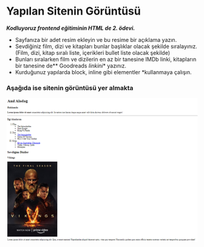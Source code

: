 # Yapılan Sitenin Görüntüsü
***Kodluyoruz frontend eğitiminin HTML de 2. ödevi.***
* Sayfanıza bir adet resim ekleyin ve bu resime bir açıklama yazın.
* Sevdiğiniz film, dizi ve kitapları bunlar başlıklar olacak şekilde  sıralayınız. (Film, dizi, kitap sıralı liste, içerikleri bullet  liste olacak şekilde)
* Bunları sıralarken film ve dizilerin en az bir tanesine IMDb    linki, kitapların bir tanesine de** Goodreads *linkini** yazınız.
* Kurduğunuz yapılarda block, inline gibi elementler *kullanmaya   çalışın.
### Aşağıda ise sitenin görüntüsü yer almakta
![Sitenin Görüntüsü](odev2.PNG)